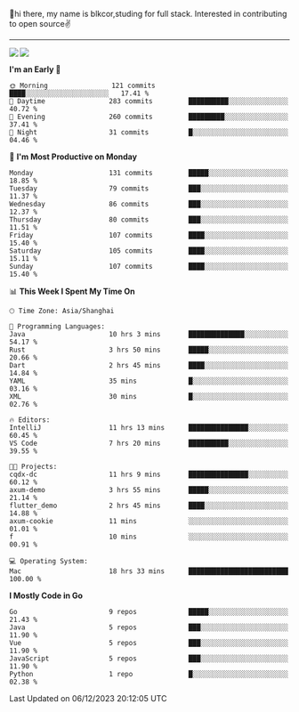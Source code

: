 👋hi there, my name is blkcor,studing for full stack.
Interested in contributing to open source✌️

<hr/>

![](https://github-readme-stats.vercel.app/api?username=blkcor)
<a href="https://github.com/blkcor/github-readme-stats">
    <img align="left" src="https://github-readme-stats.vercel.app/api/top-langs/?username=blkcor&hide=jupyter%20notebook,shaderlab,tex,c%23&langs_count=9" />
</a>


<!--START_SECTION:waka-->
**I'm an Early 🐤** 

```text
🌞 Morning                121 commits         ████░░░░░░░░░░░░░░░░░░░░░   17.41 % 
🌆 Daytime                283 commits         ██████████░░░░░░░░░░░░░░░   40.72 % 
🌃 Evening                260 commits         █████████░░░░░░░░░░░░░░░░   37.41 % 
🌙 Night                  31 commits          █░░░░░░░░░░░░░░░░░░░░░░░░   04.46 % 
```
📅 **I'm Most Productive on Monday** 

```text
Monday                   131 commits         █████░░░░░░░░░░░░░░░░░░░░   18.85 % 
Tuesday                  79 commits          ███░░░░░░░░░░░░░░░░░░░░░░   11.37 % 
Wednesday                86 commits          ███░░░░░░░░░░░░░░░░░░░░░░   12.37 % 
Thursday                 80 commits          ███░░░░░░░░░░░░░░░░░░░░░░   11.51 % 
Friday                   107 commits         ████░░░░░░░░░░░░░░░░░░░░░   15.40 % 
Saturday                 105 commits         ████░░░░░░░░░░░░░░░░░░░░░   15.11 % 
Sunday                   107 commits         ████░░░░░░░░░░░░░░░░░░░░░   15.40 % 
```


📊 **This Week I Spent My Time On** 

```text
🕑︎ Time Zone: Asia/Shanghai

💬 Programming Languages: 
Java                     10 hrs 3 mins       ██████████████░░░░░░░░░░░   54.17 % 
Rust                     3 hrs 50 mins       █████░░░░░░░░░░░░░░░░░░░░   20.66 % 
Dart                     2 hrs 45 mins       ████░░░░░░░░░░░░░░░░░░░░░   14.84 % 
YAML                     35 mins             █░░░░░░░░░░░░░░░░░░░░░░░░   03.16 % 
XML                      30 mins             █░░░░░░░░░░░░░░░░░░░░░░░░   02.76 % 

🔥 Editors: 
IntelliJ                 11 hrs 13 mins      ███████████████░░░░░░░░░░   60.45 % 
VS Code                  7 hrs 20 mins       ██████████░░░░░░░░░░░░░░░   39.55 % 

🐱‍💻 Projects: 
cqdx-dc                  11 hrs 9 mins       ███████████████░░░░░░░░░░   60.12 % 
axum-demo                3 hrs 55 mins       █████░░░░░░░░░░░░░░░░░░░░   21.14 % 
flutter_demo             2 hrs 45 mins       ████░░░░░░░░░░░░░░░░░░░░░   14.88 % 
axum-cookie              11 mins             ░░░░░░░░░░░░░░░░░░░░░░░░░   01.01 % 
f                        10 mins             ░░░░░░░░░░░░░░░░░░░░░░░░░   00.91 % 

💻 Operating System: 
Mac                      18 hrs 33 mins      █████████████████████████   100.00 % 
```

**I Mostly Code in Go** 

```text
Go                       9 repos             █████░░░░░░░░░░░░░░░░░░░░   21.43 % 
Java                     5 repos             ███░░░░░░░░░░░░░░░░░░░░░░   11.90 % 
Vue                      5 repos             ███░░░░░░░░░░░░░░░░░░░░░░   11.90 % 
JavaScript               5 repos             ███░░░░░░░░░░░░░░░░░░░░░░   11.90 % 
Python                   1 repo              █░░░░░░░░░░░░░░░░░░░░░░░░   02.38 % 
```




 Last Updated on 06/12/2023 20:12:05 UTC
<!--END_SECTION:waka-->


